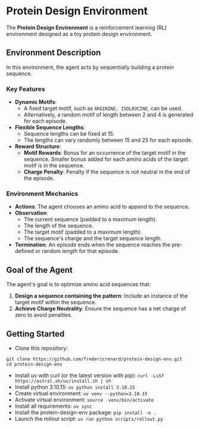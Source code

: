# Protein Design Environment

The **Protein Design Environment** is a reinforcement learning (RL) environment designed as a toy protein design
environment.

## Environment Description

In this environment, the agent acts by sequentially building a protein sequence.

### Key Features

- **Dynamic Motifs**:
    - A fixed target motif, such as `ARGININE, ISOLEUCINE`, can be used.
    - Alternatively, a random motif of length between 2 and 4 is generated for each episode.
- **Flexible Sequence Lengths**:
    - Sequence lengths can be fixed at 15.
    - The lengths can vary randomly between 15 and 25 for each episode.
- **Reward Structure**:
    - **Motif Rewards**: Bonus for an occurrence of the target motif in the sequence. Smaller bonus added for each amino acids of the target motif is in the sequence.
    - **Charge Penalty**: Penalty if the sequence is not neutral in the end of the episode.

### Environment Mechanics

- **Actions**: The agent chooses an amino acid to append to the sequence.
- **Observation**:
    - The current sequence (padded to a maximum length).
    - The length of the sequence.
    - The target motif (padded to a maximum length).
    - The sequence's charge and the target sequence length.
- **Termination**: An episode ends when the sequence reaches the pre-defined or random length for that episode.

## Goal of the Agent

The agent's goal is to optimize amino acid sequences that:

1. **Design a sequence containing the pattern**: Include an instance of the target motif within the sequence.
2. **Achieve Charge Neutrality**: Ensure the sequence has a net charge of zero to avoid penalties.

## Getting Started

- Clone this repository:

```
git clone https://github.com/fredericrenard/protein-design-env.git
cd protein-design-env
```

- Install uv with curl (or the latest version with pip): ```curl -LsSf https://astral.sh/uv/install.sh | sh```
- Install python 3.10.15: ```uv python install 3.10.15```
- Create virtual environment: ```uv venv --python=3.10.15```
- Activate virtual environment: ```source .venv/bin/activate```
- Install all requirements: ```uv sync```
- Install the protein-design-env package: ```pip install -e .```
- Launch the rollout script: ```uv run python scripts/rollout.py```

